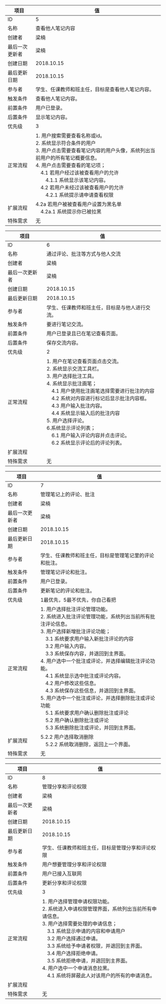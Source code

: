 | 项目           | 值                             |
| -------------- | ------------------------------ |
| ID             | 5                              |
| 名称           | 查看他人笔记内容               |
| 创建者         | 梁楠                     |
| 最后一次更新者 | 梁楠                     |
| 创建日期       | 2018.10.15                 |
| 最后更新日期   | 2018.10.15            |
| 参与者         | 学生、任课教师和班主任，目标是查看他人笔记内容。 |
| 触发条件       | 查看他人笔记内容。 |
| 前置条件       | 用户已登录。 |
| 后置条件       | 显示笔记内容。 |
| 优先级         | 3 |
| 正常流程 | 1. 用户搜索需要查看名称或id。<br/>2. 系统显示符合条件的用户<br/>3. 用户点击需要查看笔记内容的用户头像，系统列出当前用户的所有笔记概要信息。<br/>4. 用户点击需要查看的笔记项；<br/>&emsp;4.1 若用户经过该被查看用户的允许<br/>&emsp;&emsp;4.1.1 系统显示该笔记内容。<br/>&emsp;4.2 若用户未经过该被查看用户的允许<br/>&emsp;&emsp;4.2.1 系统提示请申请查看权限 |
| 扩展流程 | 4.2a 若用户被被查看用户设置为黑名单<br/>&emsp;4.2a.1 系统提示你已被拉黑<br/> |
| 特殊需求 | 无 |


| 项目           | 值                             |
| -------------- | ------------------------------ |
| ID             | 6                             |
| 名称           | 通过评论、批注等方式与他人交流 |
| 创建者         | 梁楠                     |
| 最后一次更新者 | 梁楠                     |
| 创建日期       | 2018.10.15                 |
| 最后更新日期   | 2018.10.15             |
| 参与者         | 学生、任课教师和班主任，目标是与他人进行交流。 |
| 触发条件       | 要进行笔记交流。 |
| 前置条件       | 用户已登录且已在笔记查看页面。 |
| 后置条件       | 保存交流内容。 |
| 优先级         | 2 |
| 正常流程 | 1. 用户在笔记查看页面点击交流。<br/>2. 系统显示交流工具栏。<br/>3. 用户选择批注工具。<br/>4. 系统显示批注画笔；<br/>&emsp;4.1 用户使用批注画笔选择需要进行批注的内容<br/>&emsp;4.2 系统对内容进行标记后显示批注内容框。<br/>&emsp;4.3 用户输入批注内容。<br/>&emsp;4.4 系统显示输入后的批注内容<br/>5. 用户选择评论。<br/>6.系统显示评论列表；<br/>&emsp;6.1 用户输入评论内容并点击评论。<br/>&emsp;6.2 系统显示评论后的评论列表。 |
| 扩展流程 |  |
| 特殊需求 | 无 |

| 项目           | 值                             |
| -------------- | ------------------------------ |
| ID             | 7                             |
| 名称           | 管理笔记上的评论、批注    |
| 创建者         | 梁楠                     |
| 最后一次更新者 | 梁楠                     |
| 创建日期       | 2018.10.15                 |
| 最后更新日期   | 2018.10.15             |
| 参与者         | 学生、任课教师和班主任，目标是管理笔记里的评论和批注。 |
| 触发条件       | 管理笔记评论和批注。 |
| 前置条件       | 用户已登录。 |
| 后置条件       | 更新笔记的评论和批注。 |
| 优先级         | 1最优先，5最不优先，你自己看把 |
| 正常流程 | 1. 用户选择批注评论管理功能。<br/>2. 系统进入批注评论管理功能，系统列出当前所有批注评论信息。<br/>3. 用户选择新增批注评论功能；<br/>&emsp;3.1 系统要求用户输入新批注评论的内容<br/>&emsp;3.2 用户输入内容。<br/>&emsp;3.3 系统保存内容，并退回到主界面。<br/>4. 用户选中一个批注或评论，并选择编辑批注评论功能。<br/>&emsp;4.1 系统显示选中批注或评论内容。<br/>&emsp;4.2 用户修改这些信息。<br/>&emsp;4.3 系统保存这些信息，并退回到主界面。<br/>5. 用户选中一个批注或评论，并选择删除批注或评论功能<br/>&emsp;5.1 系统要求用户确认删除批注或评论<br/>&emsp;5.2 用户确认删除批注或评论<br/>&emsp;5.3 系统删除批注或评论，并回到主界面。 |
| 扩展流程 | 5.2.2 用户选择取消删除<br/>&emsp;5.2.2 系统取消删除，返回上一个界面。 |
| 特殊需求 | 无 |


| 项目           | 值                             |
| -------------- | ------------------------------ |
| ID             | 8                             |
| 名称           | 管理分享和评论权限      |
| 创建者         | 梁楠                |
| 最后一次更新者 | 梁楠                     |
| 创建日期       | 2018.10.15                 |
| 最后更新日期   | 2018.10.15        |
| 参与者         | 学生、任课教师和班主任，目标是管理分享和评论权限 |
| 触发条件       | 用户想要管理分享和评论权限 |
| 前置条件       | 用户已接入互联网 |
| 后置条件       | 更新分享和评论权限 |
| 优先级         | 3 |
| 正常流程 | 1. 用户选择管理申请权限功能。<br/>2. 系统进入申请权限管理界面，系统列出当前所有申请信息。<br/>3. 用户选择需要处理的申请信息；<br/>&emsp;3.1 系统显示申请的内容和申请用户<br/>&emsp;3.2 用户选择通过申请。<br/>&emsp;3.3 系统给予申请者权限，并退回到主界面。<br/>&emsp;3.4 用户选择拒绝申请。<br>&emsp;3.5 系统拒绝申请，并退回到主界面。<br/>4. 用户选中一个申请消息拉黑。<br/>&emsp;4.1 系统将屏蔽此人对该用户的所有的申请消息。 |
| 扩展流程 |  |
| 特殊需求 | 无 |